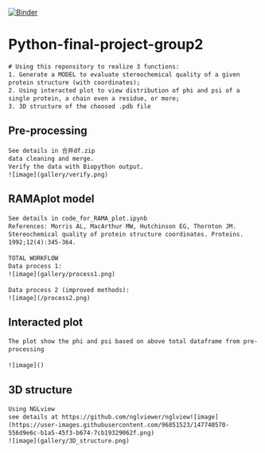 [![Binder](https://mybinder.org/badge_logo.svg)](https://mybinder.org/v2/gh/xiaolianshiwo/Python-final-project-group2/HEAD)
# Python-final-project-group2
    # Using this reponsitory to realize 3 functions:
    1. Generate a MODEL to evaluate stereochemical quality of a given protein structure (with coordinates);
    2. Using interacted plot to view distribution of phi and psi of a single protein, a chain even a residue, or more;
    3. 3D structure of the choosed .pdb file
		
## Pre-processing
    See details in 合并df.zip
    data cleaning and merge.
    Verify the data with Biopython output.
    ![image](gallery/verify.png)
    
## RAMAplot model
    See details in code_for_RAMA_plot.ipynb
    References: Morris AL, MacArthur MW, Hutchinson EG, Thornton JM. Stereochemical quality of protein structure coordinates. Proteins. 1992;12(4):345-364.
    
    TOTAL WORKFLOW
    Data process 1:
    ![image](gallery/process1.png)
    
    Data process 2 (improved methods):
    ![image](/process2.png)
    
## Interacted plot
    The plot show the phi and psi based on above total dataframe from pre-processing
    
    ![image]()
    
## 3D structure
    Using NGLview
    see details at https://github.com/nglviewer/nglview![image](https://user-images.githubusercontent.com/96851523/147740570-556d9e6c-b1a5-45f3-b674-7cb19329062f.png)
    ![image](gallery/3D_structure.png)
